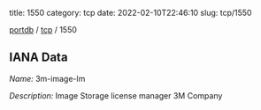 title: 1550
category: tcp
date: 2022-02-10T22:46:10
slug: tcp/1550

[portdb](/) / [tcp](/category/tcp.html) / 1550


## IANA Data

_Name:_ 3m-image-lm

_Description:_ Image Storage license manager 3M Company

